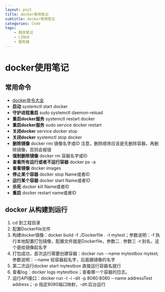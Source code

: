 ```yaml
---
layout: post
title: docker使用笔记
subtitle: docker使用笔记
categories: Code
tags:
    - 程序笔记
    - LINUX 
    - 服务器
---
```

# docker使用笔记
## 常用命令
* [docker命令大全](http://www.runoob.com/docker/docker-command-manual.html)
* **启动**        systemctl start docker
* **守护进程重启**   sudo systemctl daemon-reload
* **重启docker服务**   systemctl restart  docker
* **重启docker服务**  sudo service docker restart
* **关闭docker**   service docker stop   
* **关闭docker**  systemctl stop docker
* **删除镜像** docker rmi 镜像名字或ID 注意，删除顺序应该是先删除容器，再删除镜像，否则会报错
* **强制删除镜像** docker rm 容器名字或ID
* **查看所有运行或者不运行容器** docker ps -a
* **查看镜像** docker images
* **停止某个容器** docker stop Name或者ID  
* **运行某个容器** docker start Name或者ID  
* **杀死** docker kill Name或者ID  
* **重启** docker restart name或者ID
## docker 从构建到运行
1. cd 到工程目录
2. 配置Dockerfile文件
3. 构建docker镜像：docker build -f ./Dockerfile . -t mytest；参数说明：-f 执行本地配置打包镜像，配置文件就是Dockerfile，参数二 . 参数三 -t 别名，这个是给镜像起名字
4. 打包成功，首次运行需要创建容器：docker run --name mytestbox mytest;参数说明：--name 给容器起名字，后面跟镜像的名字
5. 第二次运行docker start mytestbox 直接运行容器名就行
6. 查看log：docker logs mytestbox；查看哪一个容器的日志。
7. 运行API接口：docker run -t -i -dit -p 8080:8080 --name addressTest address；-p 指定8080端口映射，-dit:后台运行
